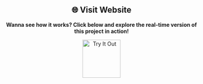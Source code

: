 <div align="center">
  <h2>🌐 Visit Website</h2>
  <p><strong>Wanna see how it works? Click below and explore the real-time version of this project in action!</strong></p>
  <a href="https://profilecards-sivakumar.netlify.app/" target="_blank">
    <img src="https://cdn-icons-png.flaticon.com/128/14018/14018663.png" alt="Try It Out" width="100">
  </a>
</div>
